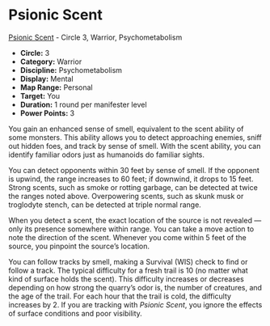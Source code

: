 # Psionic Scent

[Psionic Scent](/Psionics/P/PsionicScent.md) - Circle 3, Warrior, Psychometabolism

- **Circle:** 3
- **Category:** Warrior
- **Discipline:** Psychometabolism
- **Display:** Mental
- **Map Range:** Personal
- **Target:** You
- **Duration:** 1 round per manifester level
- **Power Points:** 3

You gain an enhanced sense of smell, equivalent to the scent ability of some monsters. This ability allows you to detect approaching enemies, sniff out hidden foes, and track by sense of smell. With the scent ability, you can identify familiar odors just as humanoids do familiar sights.

You can detect opponents within 30 feet by sense of smell. If the opponent is upwind, the range increases to 60 feet; if downwind, it drops to 15 feet. Strong scents, such as smoke or rotting garbage, can be detected at twice the ranges noted above. Overpowering scents, such as skunk musk or troglodyte stench, can be detected at triple normal range.

When you detect a scent, the exact location of the source is not revealed — only its presence somewhere within range. You can take a move action to note the direction of the scent. Whenever you come within 5 feet of the source, you pinpoint the source’s location.

You can follow tracks by smell, making a Survival (WIS) check to find or follow a track. The typical difficulty for a fresh trail is 10 (no matter what kind of surface holds the scent). This difficulty increases or decreases depending on how strong the quarry’s odor is, the number of creatures, and the age of the trail. For each hour that the trail is cold, the difficulty increases by 2. If you are tracking with *Psionic Scent*, you ignore the effects of surface conditions and poor visibility.
